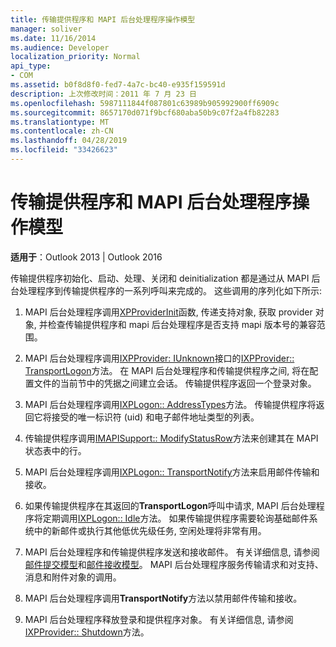 ```yaml
---
title: 传输提供程序和 MAPI 后台处理程序操作模型
manager: soliver
ms.date: 11/16/2014
ms.audience: Developer
localization_priority: Normal
api_type:
- COM
ms.assetid: b0f8d8f0-fed7-4a7c-bc40-e935f159591d
description: 上次修改时间：2011 年 7 月 23 日
ms.openlocfilehash: 5987111844f087801c63989b905992900ff6909c
ms.sourcegitcommit: 8657170d071f9bcf680aba50b9c07f2a4fb82283
ms.translationtype: MT
ms.contentlocale: zh-CN
ms.lasthandoff: 04/28/2019
ms.locfileid: "33426623"
---
```

# <a name="transport-provider-and-mapi-spooler-operational-model"></a>传输提供程序和 MAPI 后台处理程序操作模型

  
  
**适用于**：Outlook 2013 | Outlook 2016 
  
传输提供程序初始化、启动、处理、关闭和 deinitialization 都是通过从 MAPI 后台处理程序到传输提供程序的一系列呼叫来完成的。 这些调用的序列化如下所示:
  
1. MAPI 后台处理程序调用[XPProviderInit](xpproviderinit.md)函数, 传递支持对象, 获取 provider 对象, 并检查传输提供程序和 mapi 后台处理程序是否支持 mapi 版本号的兼容范围。 
    
2. MAPI 后台处理程序调用[IXPProvider: IUnknown](ixpprovideriunknown.md)接口的[IXPProvider:: TransportLogon](ixpprovider-transportlogon.md)方法。 在 MAPI 后台处理程序和传输提供程序之间, 将在配置文件的当前节中的凭据之间建立会话。 传输提供程序返回一个登录对象。 
    
3. MAPI 后台处理程序调用[IXPLogon:: AddressTypes](ixplogon-addresstypes.md)方法。 传输提供程序将返回它将接受的唯一标识符 (uid) 和电子邮件地址类型的列表。 
    
4. 传输提供程序调用[IMAPISupport:: ModifyStatusRow](imapisupport-modifystatusrow.md)方法来创建其在 MAPI 状态表中的行。 
    
5. MAPI 后台处理程序调用[IXPLogon:: TransportNotify](ixplogon-transportnotify.md)方法来启用邮件传输和接收。 
    
6. 如果传输提供程序在其返回的**TransportLogon**呼叫中请求, MAPI 后台处理程序将定期调用[IXPLogon:: Idle](ixplogon-idle.md)方法。 如果传输提供程序需要轮询基础邮件系统中的新邮件或执行其他低优先级任务, 空闲处理将非常有用。 
    
7. MAPI 后台处理程序和传输提供程序发送和接收邮件。 有关详细信息, 请参阅[邮件提交模型](message-submission-model.md)和[邮件接收模型](message-reception-model.md)。 MAPI 后台处理程序服务传输请求和对支持、消息和附件对象的调用。
    
8. MAPI 后台处理程序调用**TransportNotify**方法以禁用邮件传输和接收。 
    
9. MAPI 后台处理程序释放登录和提供程序对象。 有关详细信息, 请参阅[IXPProvider:: Shutdown](ixpprovider-shutdown.md)方法。 
    

